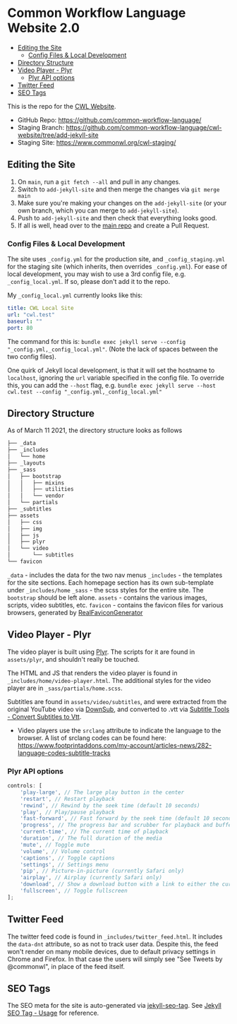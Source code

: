 # Common Workflow Language Website 2.0

<!-- MarkdownTOC -->

* [Editing the Site](#editing-the-site)
  * [Config Files & Local Development](#config-files--local-development)
* [Directory Structure](#directory-structure)
* [Video Player - Plyr](#video-player---plyr)
  * [Plyr API options](#plyr-api-options)
* [Twitter Feed](#twitter-feed)
* [SEO Tags](#seo-tags)

<!-- /MarkdownTOC -->

This is the repo for the [CWL Website](https://commonwl.org).

* GitHub Repo: https://github.com/common-workflow-language/
* Staging Branch: https://github.com/common-workflow-language/cwl-website/tree/add-jekyll-site
* Staging Site: https://www.commonwl.org/cwl-staging/

<a id="editing-the-site"></a>
## Editing the Site

1. On `main`, run a `git fetch --all` and pull in any changes.
2. Switch to `add-jekyll-site` and then merge the changes via `git merge main`
3. Make sure you're making your changes on the `add-jekyll-site` (or your own branch, which you can merge to `add-jekyll-site`).
4. Push to `add-jekyll-site` and then check that everything looks good. 
5. If all is well, head over to the [main repo](https://github.com/common-workflow-language/) and create a Pull Request.

<a id="config-files--local-development"></a>
### Config Files & Local Development

The site uses `_config.yml` for the production site, and `_config_staging.yml` for the staging site (which inherits, then overrides `_config.yml`). For ease of local development, you may wish to use a 3rd config file, e.g. `_config_local.yml`. If so, please don't add it to the repo.

My `_config_local.yml` currently looks like this:

```yaml
title: CWL Local Site
url: "cwl.test"
baseurl: ""
port: 80
```

The command for this is: `bundle exec jekyll serve --config "_config.yml,_config_local.yml"`. (Note the lack of spaces between the two config files).

One quirk of Jekyll local development, is that it will set the hostname to `localhost`, ignoring the `url` variable specified in the config file. To override this, you can add the `--host` flag, e.g. `bundle exec jekyll serve --host cwl.test --config "_config.yml,_config_local.yml"`


<a id="directory-structure"></a>
## Directory Structure

As of March 11 2021, the directory structure looks as follows

```sh
├── _data
├── _includes
│   └── home
├── _layouts
├── _sass
│   ├── bootstrap
│   │   ├── mixins
│   │   ├── utilities
│   │   └── vendor
│   └── partials
├── _subtitles
├── assets
│   ├── css
│   ├── img
│   ├── js
│   ├── plyr
│   └── video
│       └── subtitles
└── favicon
```

`_data` - includes the data for the two nav menus
`_includes` - the templates for the site sections. Each homepage section has its own sub-template under `_includes/home`
`_sass` - the scss styles for the entire site. The `bootstrap` should be left alone.
`assets` - contains the various images, scripts, video subtitles, etc.
`favicon` - contains the favicon files for various browsers, generated by [RealFaviconGenerator](https://realfavicongenerator.net/)

<a id="video-player---plyr"></a>
## Video Player - Plyr

The video player is built using [Plyr](https://github.com/sampotts/plyr). The scripts for it are found in `assets/plyr`, and shouldn't really be touched.

The HTML and JS that renders the video player is found in `_includes/home/video-player.html`. The additional styles for the video player are in `_sass/partials/home.scss`.

Subtitles are found in `assets/video/subtitles`, and were extracted from the original YouTube video via [DownSub](https://downsub.com/), and converted to .vtt via [Subtitle Tools - Convert Subtitles to Vtt](https://subtitletools.com/convert-to-vtt-online/). 
* Video players use the `srclang` attribute to indicate the language to the browser. A list of srclang codes can be found here: https://www.footprintaddons.com/my-account/articles-news/282-language-codes-subtitle-tracks

<a id="plyr-api-options"></a>
### Plyr API options

```js
controls: [
    'play-large', // The large play button in the center
    'restart', // Restart playback
    'rewind', // Rewind by the seek time (default 10 seconds)
    'play', // Play/pause playback
    'fast-forward', // Fast forward by the seek time (default 10 seconds)
    'progress', // The progress bar and scrubber for playback and buffering
    'current-time', // The current time of playback
    'duration', // The full duration of the media
    'mute', // Toggle mute
    'volume', // Volume control
    'captions', // Toggle captions
    'settings', // Settings menu
    'pip', // Picture-in-picture (currently Safari only)
    'airplay', // Airplay (currently Safari only)
    'download', // Show a download button with a link to either the current source or a custom URL you specify in your options
    'fullscreen', // Toggle fullscreen
];
```

<a id="twitter-feed"></a>
## Twitter Feed

The twitter feed code is found in `_includes/twitter_feed.html`. It includes the `data-dnt` attribute, so as not to track user data. Despite this, the feed won't render on many mobile devices, due to default privacy settings in Chrome and Firefox. In that case the users will simply see "See Tweets by @commonwl", in place of the feed itself.

<a id="seo-tags"></a>
## SEO Tags

The SEO meta for the site is auto-generated via [jekyll-seo-tag](https://github.com/jekyll/jekyll-seo-tag/). See [Jekyll SEO Tag - Usage](https://github.com/jekyll/jekyll-seo-tag/blob/master/docs/usage.md) for reference.
